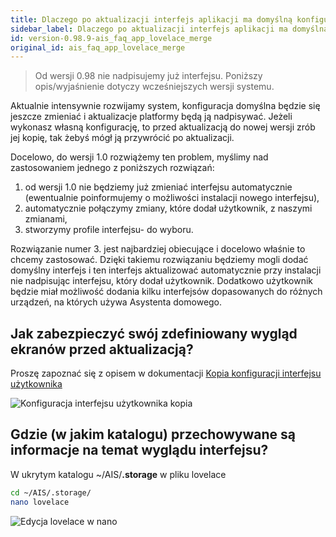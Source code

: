 ```yaml
---
title: Dlaczego po aktualizacji interfejs aplikacji ma domyślną konfigurację
sidebar_label: Dlaczego po aktualizacji interfejs aplikacji ma domyślną konfigurację
id: version-0.98.9-ais_faq_app_lovelace_merge
original_id: ais_faq_app_lovelace_merge
---
```


> Od wersji 0.98 nie nadpisujemy już interfejsu. Poniższy opis/wyjaśnienie dotyczy wcześniejszych wersji systemu. 

Aktualnie intensywnie rozwijamy system, konfiguracja domyślna będzie się jeszcze zmieniać i aktualizacje platformy będą ją nadpisywać. Jeżeli wykonasz własną konfigurację, to przed aktualizacją do nowej wersji zrób jej kopię, tak żebyś mógł ją przywrócić po aktualizacji.

Docelowo, do wersji 1.0 rozwiążemy ten problem, myślimy nad zastosowaniem jednego z poniższych rozwiązań:

1. od wersji 1.0 nie będziemy już zmieniać interfejsu automatycznie (ewentualnie poinformujemy o możliwości instalacji nowego interfejsu),
2. automatycznie połączymy zmiany, które dodał użytkownik, z naszymi zmianami,
3. stworzymy profile interfejsu- do wyboru.

Rozwiązanie numer 3. jest najbardziej obiecujące i docelowo właśnie to chcemy zastosować.
Dzięki takiemu rozwiązaniu będziemy mogli dodać domyślny interfejs i ten interfejs aktualizować automatycznie przy instalacji nie nadpisując interfejsu, który dodał użytkownik. Dodatkowo użytkownik będzie miał możliwość dodania kilku interfejsów dopasowanych do różnych urządzeń, na których używa Asystenta domowego.


## Jak zabezpieczyć swój zdefiniowany wygląd ekranów przed aktualizacją?

Proszę zapoznać się z opisem w dokumentacji [Kopia konfiguracji interfejsu użytkownika](/AIS-docs/docs/en/ais_app_ui_config.html)

![Konfiguracja interfejsu użytkownika kopia](/AIS-docs/img/en/frontend/lovelace-ui-conf-raw.png)

## Gdzie (w jakim katalogu) przechowywane są informacje na temat wyglądu interfejsu?

W ukrytym katalogu ~/AIS/**.storage**
w pliku lovelace

```bash
cd ~/AIS/.storage/
nano lovelace
```

![Edycja lovelace w nano](/AIS-docs/img/en/frontend/edit_lovelace_in_nano.png)
